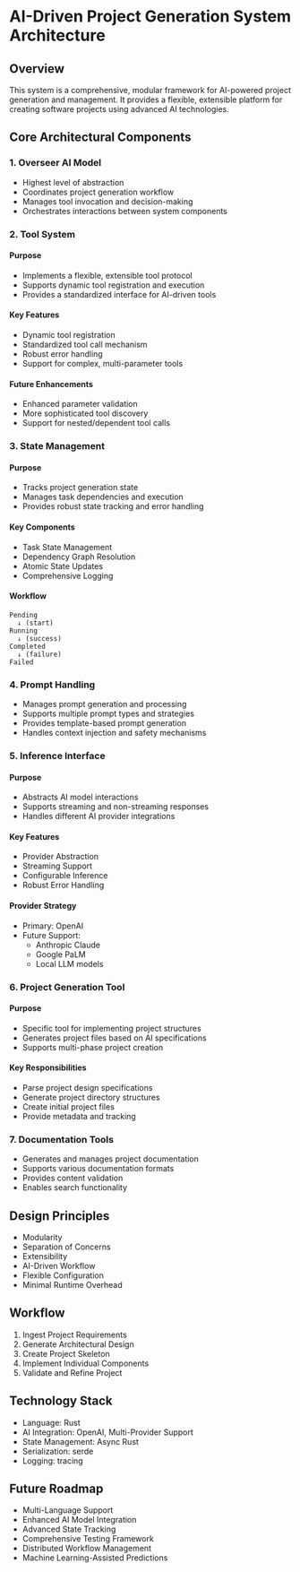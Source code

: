 # AI-Driven Project Generation System Architecture

## Overview
This system is a comprehensive, modular framework for AI-powered project generation and management. It provides a flexible, extensible platform for creating software projects using advanced AI technologies.

## Core Architectural Components

### 1. Overseer AI Model
- Highest level of abstraction
- Coordinates project generation workflow
- Manages tool invocation and decision-making
- Orchestrates interactions between system components

### 2. Tool System
#### Purpose
- Implements a flexible, extensible tool protocol
- Supports dynamic tool registration and execution
- Provides a standardized interface for AI-driven tools

#### Key Features
- Dynamic tool registration
- Standardized tool call mechanism
- Robust error handling
- Support for complex, multi-parameter tools

#### Future Enhancements
- Enhanced parameter validation
- More sophisticated tool discovery
- Support for nested/dependent tool calls

### 3. State Management
#### Purpose
- Tracks project generation state
- Manages task dependencies and execution
- Provides robust state tracking and error handling

#### Key Components
- Task State Management
- Dependency Graph Resolution
- Atomic State Updates
- Comprehensive Logging

#### Workflow
```
Pending 
  ↓ (start)
Running 
  ↓ (success)
Completed
  ↓ (failure)
Failed
```

### 4. Prompt Handling
- Manages prompt generation and processing
- Supports multiple prompt types and strategies
- Provides template-based prompt generation
- Handles context injection and safety mechanisms

### 5. Inference Interface
#### Purpose
- Abstracts AI model interactions
- Supports streaming and non-streaming responses
- Handles different AI provider integrations

#### Key Features
- Provider Abstraction
- Streaming Support
- Configurable Inference
- Robust Error Handling

#### Provider Strategy
- Primary: OpenAI
- Future Support:
  - Anthropic Claude
  - Google PaLM
  - Local LLM models

### 6. Project Generation Tool
#### Purpose
- Specific tool for implementing project structures
- Generates project files based on AI specifications
- Supports multi-phase project creation

#### Key Responsibilities
- Parse project design specifications
- Generate project directory structures
- Create initial project files
- Provide metadata and tracking

### 7. Documentation Tools
- Generates and manages project documentation
- Supports various documentation formats
- Provides content validation
- Enables search functionality

## Design Principles
- Modularity
- Separation of Concerns
- Extensibility
- AI-Driven Workflow
- Flexible Configuration
- Minimal Runtime Overhead

## Workflow
1. Ingest Project Requirements
2. Generate Architectural Design
3. Create Project Skeleton
4. Implement Individual Components
5. Validate and Refine Project

## Technology Stack
- Language: Rust
- AI Integration: OpenAI, Multi-Provider Support
- State Management: Async Rust
- Serialization: serde
- Logging: tracing

## Future Roadmap
- Multi-Language Support
- Enhanced AI Model Integration
- Advanced State Tracking
- Comprehensive Testing Framework
- Distributed Workflow Management
- Machine Learning-Assisted Predictions
